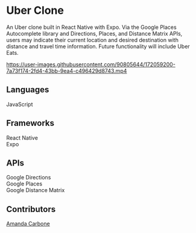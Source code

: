 # Uber Clone

An Uber clone built in React Native with Expo. Via the Google Places Autocomplete library and Directions, Places, and Distance Matrix APIs, users may indicate their 
current location and desired destination with distance and travel time information. Future functionality will include Uber Eats.

https://user-images.githubusercontent.com/90805644/172059200-7a73f174-2fd4-43bb-9ea4-c496429d8743.mp4

## Languages

JavaScript

## Frameworks

React Native\
Expo

## APIs

Google Directions\
Google Places\
Google Distance Matrix

## Contributors
[Amanda Carbone]('https://github.com/amandacarbone')
